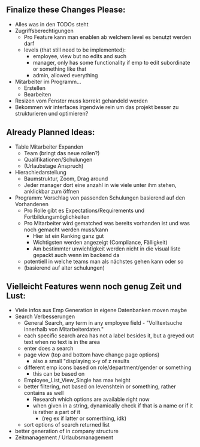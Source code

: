 ## Finalize these Changes Please:
- Alles was in den TODOs steht
- Zugriffsberechtigungen
  - Pro Feature kann man enablen ab welchem level es benutzt werden darf
  - levels (that still need to be implemented):
    - employee, view but no edits and such
    - manager, only has some functionality if emp to edit subordinate or something like that
    - admin, allowed everything
- Mitarbeiter im Programm...
  - Erstellen
  - Bearbeiten
- Resizen vom Fenster muss korrekt gehandeld werden
- Bekommen wir interfaces irgendwie rein um das projekt besser zu strukturieren und optimieren?

## Already Planned Ideas:

- Table Mitarbeiter Expanden
  - Team (bringt das neue rollen?)
  - Qualifikationen/Schulungen
  - (Urlaubstage Anspruch)
- Hierachiedarstellung
  - Baumstruktur, Zoom, Drag around
  - Jeder manager dort eine anzahl in wie viele unter ihm stehen, anklickbar zum öffnen
- Programm: Vorschlag von passenden Schulungen basierend auf den Vorhandenen
  - Pro Rolle gibt es Expectations/Requirements und Fortbildungsmöglichkeiten
  - Pro Mitarbeiter wird gematched was bereits vorhanden ist und was noch gemacht werden muss/kann
    - Hier ist ein Ranking ganz gut
    - Wichtigsten werden angezeigt (Compliance, Fälligkeit)
    - Am bestimmter unwichtigkeit werden nicht in die visual liste gepackt auch wenn im backend da
  - potentiell in welche teams man als nächstes gehen kann oder so
  - (basierend auf alter schulungen)

## Vielleicht Features wenn noch genug Zeit und Lust:

- Viele infos aus Emp Generation in eigene Datenbanken moven maybe
- Search Verbesserungen
  - General Search, any term in any employee field - "Volltextsuche innerhalb von Mitarbeiterdaten."
  - each specific search area has not a label besides it, but a greyed out text when no text is in the area
  - enter does a search
  - page view (top and bottom have change page options)
    - also a small "displaying x-y of z results
  - different emp icons based on role/department/gender or something
    - this can be based on
  - Employee_List_View_Single has max height
  - better filtering, not based on levenshtein or something, rather contains as well
    - Research which options are available right now
    - when given in a string, dynamically check if that is a name or if it is rather a part of it
      - (reg ex if latter or somerthing, idk)
  - sort options of search returned list
- better generation of in company structure
- Zeitmanagement / Urlaubsmanagement